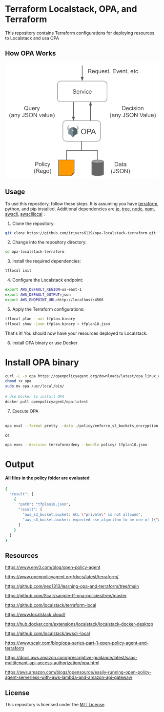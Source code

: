 # Terraform Localstack, OPA, and Terraform

This repository contains Terraform configurations for deploying resources to Localstack and usa OPA

## How OPA Works

![OPA Service](./media/opa-service.svg)


## Usage

To use this repository, follow these steps. It is assuming you have [terraform](https://developer.hashicorp.com/terraform/tutorials/aws-get-started/install-cli), python, and pip installed. Additional dependencies are [jq](https://jqlang.github.io/jq/), [tree](https://www.npmjs.com/package/tree-cli), [node](https://nodejs.org/en), [npm](https://www.npmjs.com/), [awscli](https://docs.aws.amazon.com/cli/latest/userguide/getting-started-install.html), [awsclilocal](https://github.com/localstack/awscli-local) :

1. Clone the repository:

  ```bash
  git clone https://github.com/irivers6119/opa-localstack-terraform.git
  ```

2. Change into the repository directory:

  ```bash
  cd opa-localstack-terraform
  ```

3. Install the required dependencies:

  ```bash
  tflocal init
  ```

4. Configure the Localstack endpoint:

  ```bash
  export AWS_DEFAULT_REGION=us-east-1
  export AWS_DEFAULT_OUTPUT=json
  export AWS_ENDPOINT_URL=http://localhost:4566
  ```

5. Apply the Terraform configurations:

  ```bash
  tflocal plan --out tfplan.binary
  tflocal show -json tfplan.binary > tfplan10.json
  ```

That's it! You should now have your resources deployed to Localstack.

6. Install OPA binary or use Docker

# Install OPA binary

```bash
curl -L -o opa https://openpolicyagent.org/downloads/latest/opa_linux_amd64
chmod +x opa
sudo mv opa /usr/local/bin/

# Use Docker to install OPA
docker pull openpolicyagent/opa:latest
```

7. Execute OPA

```bash

opa eval --format pretty --data ./policy/enforce_s3_buckets_encryption.rego --input tfplan10.json "data.terraform.deny"
```
or

```bash
opa exec --decision terraform/deny --bundle policy/ tfplan10.json
```

# Output

#### All files in the policy folder are evaluated

```bash
{
  "result": [
    {
      "path": "tfplan10.json",
      "result": [
        "aws_s3_bucket.bucket: ACL \"private\" is not allowed",
        "aws_s3_bucket.bucket: expected sse_algorithm to be one of [\"AES256\"]"
      ]
    }
  ]
}
```


## Resources

https://www.env0.com/blog/open-policy-agent

https://www.openpolicyagent.org/docs/latest/terraform/

https://github.com/ned1313/learning-opa-and-terraform/tree/main

https://github.com/Scalr/sample-tf-opa-policies/tree/master

https://github.com/localstack/terraform-local

https://www.localstack.cloud/

https://hub.docker.com/extensions/localstack/localstack-docker-desktop

https://github.com/localstack/awscli-local

https://www.scalr.com/blog/opa-series-part-1-open-policy-agent-and-terraform

https://docs.aws.amazon.com/prescriptive-guidance/latest/saas-multitenant-api-access-authorization/opa.html

https://aws.amazon.com/blogs/opensource/easily-running-open-policy-agent-serverless-with-aws-lambda-and-amazon-api-gateway/

## License

This repository is licensed under the [MIT License](LICENSE).

